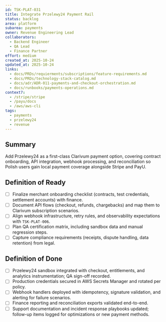 ```yaml
---
id: TSK-PLAT-031
title: Integrate Przelewy24 Payment Rail
status: backlog
area: platform
subarea: payments
owner: Revenue Engineering Lead
collaborators:
  - Backend Engineer
  - QA Lead
  - Finance Partner
effort: medium
created_at: 2025-10-24
updated_at: 2025-10-24
links:
  - docs/PRDs/requierments/subscriptions/feature-requirements.md
  - docs/PRDs/technology-stack-catalog.md
  - docs/adr/ADR-011-payments-and-checkout-orchestration.md
  - docs/runbooks/payments-operations.md
context7:
  - /stripe/stripe
  - /payu/docs
  - /aws/aws-cli
tags:
  - payments
  - przelewy24
  - revenue
---
```


## Summary
Add Przelewy24 as a first-class Clarivum payment option, covering contract onboarding, API integration, webhook processing, and reconciliation so Polish users gain local payment coverage alongside Stripe and PayU.

## Definition of Ready
- [ ] Finalize merchant onboarding checklist (contracts, test credentials, settlement accounts) with finance.
- [ ] Document API flows (checkout, refunds, chargebacks) and map them to Clarivum subscription scenarios.
- [ ] Align webhook infrastructure, retry rules, and observability expectations with `TSK-PLAT-006`.
- [ ] Plan QA certification matrix, including sandbox data and manual regression steps.
- [ ] Capture compliance requirements (receipts, dispute handling, data retention) from legal.

## Definition of Done
- [ ] Przelewy24 sandbox integrated with checkout, entitlements, and analytics instrumentation; QA sign-off recorded.
- [ ] Production credentials secured in AWS Secrets Manager and rotated per policy.
- [ ] Webhook handlers deployed with idempotency, signature validation, and alerting for failure scenarios.
- [ ] Finance reporting and reconciliation exports validated end-to-end.
- [ ] Support documentation and incident response playbooks updated; follow-up items logged for optimizations or new payment methods.
